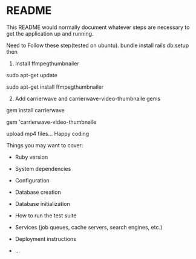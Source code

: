 # README

This README would normally document whatever steps are necessary to get the
application up and running.

Need to Follow these step(tested on ubuntu).
bundle install
rails db:setup
then 
1) Install ffmpegthumbnailer

sudo apt-get update

sudo apt-get install ffmpegthumbnailer

2) Add carrierwave and carrierwave-video-thumbnaile gems

gem install carrierwave

gem 'carrierwave-video-thumbnaile


upload mp4 files... Happy coding

Things you may want to cover:

* Ruby version

* System dependencies

* Configuration

* Database creation

* Database initialization

* How to run the test suite

* Services (job queues, cache servers, search engines, etc.)

* Deployment instructions

* ...
